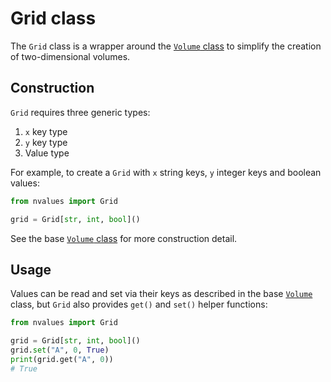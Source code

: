 # Grid class

The `Grid` class is a wrapper around the [`Volume` class](/volume) to simplify the creation of two-dimensional volumes.

## Construction

`Grid` requires three generic types:

1. `x` key type
1. `y` key type
1. Value type

For example, to create a `Grid` with `x` string keys, `y` integer keys and boolean values:

```python
from nvalues import Grid

grid = Grid[str, int, bool]()
```

See the base [`Volume` class](/volume) for more construction detail.

## Usage

Values can be read and set via their keys as described in the base [`Volume`](/volume) class, but `Grid` also provides `get()` and `set()` helper functions:


```python
from nvalues import Grid

grid = Grid[str, int, bool]()
grid.set("A", 0, True)
print(grid.get("A", 0))
# True
```
